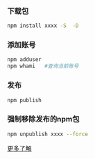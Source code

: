 ### 下载包
```bash
npm install xxxx -S  -D

```

### 添加账号
```bash
npm adduser
npm whami   #查询当前账号
```

### 发布
```bash
npm publish
```

### 强制移除发布的npm包

```bash
npm unpublish xxxx --force
```


[更多了解](http://www.ruanyifeng.com/blog/2016/10/npm_scripts.html)
